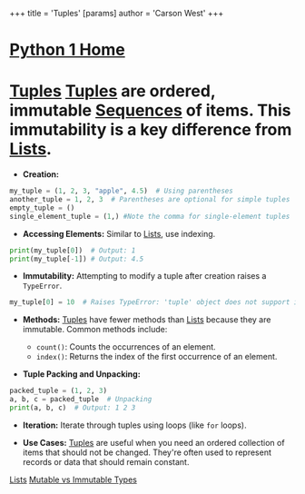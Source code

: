 +++
 title = 'Tuples'
[params]
	author = 'Carson West'
+++
# [Python 1 Home](./../python-1-home/)
# [Tuples](./../tuples/)  [Tuples](./../tuples/) are ordered, immutable [Sequences](./../sequences/) of items.  This immutability is a key difference from [Lists](./../lists/).

* **Creation:**
```python
my_tuple = (1, 2, 3, "apple", 4.5)  # Using parentheses
another_tuple = 1, 2, 3  # Parentheses are optional for simple tuples
empty_tuple = ()
single_element_tuple = (1,) #Note the comma for single-element tuples

```

* **Accessing Elements:** Similar to [Lists](./../lists/), use indexing.
```python
print(my_tuple[0])  # Output: 1
print(my_tuple[-1]) # Output: 4.5
```

* **Immutability:**  Attempting to modify a tuple after creation raises a `TypeError`.
```python
my_tuple[0] = 10  # Raises TypeError: 'tuple' object does not support item assignment
```

* **Methods:** [Tuples](./../tuples/) have fewer methods than [Lists](./../lists/) because they are immutable. Common methods include:
    * `count()`: Counts the occurrences of an element.
    * `index()`: Returns the index of the first occurrence of an element.


* **Tuple Packing and Unpacking:**
```python
packed_tuple = (1, 2, 3)
a, b, c = packed_tuple  # Unpacking
print(a, b, c)  # Output: 1 2 3

```

* **Iteration:**  Iterate through tuples using loops (like `for` loops).

* **Use Cases:** [Tuples](./../tuples/) are useful when you need an ordered collection of items that should not be changed.  They're often used to represent records or data that should remain constant.


[Lists](./../lists/)
[Mutable vs Immutable Types](./../mutable-vs-immutable-types/)

